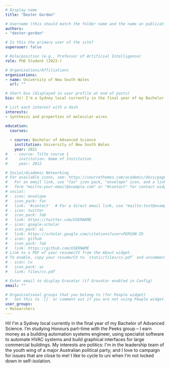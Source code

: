 ```yaml
---
# Display name
title: "Dexter Gordon"

# Username (this should match the folder name and the name on publications)
authors:
- "dexter-gordon"

# Is this the primary user of the site?
superuser: false

# Role/position (e.g., Professor of Artificial Intelligence)
role: PhD Student (2023-)

# Organizations/Affiliations
organizations:
- name: University of New South Wales
  url: ""

# Short bio (displayed in user profile at end of posts)
bio: Hi! I'm a Sydney local currently in the final year of my Bachelor of Advanced Science. I’m studying Honours part-time with the Peeks group – I earn money as a building automation systems engineer, using specialist software to automate HVAC systems and build graphical interfaces for large commercial buildings. My interests are politics&#58; I'm in the leadership team of the youth wing of a major Australian political party, and I love to campaign for issues that are close to me! I like to cycle to uni when I’m not locked down in self-isolation.

# List each interest with a dash
interests:
- Synthesis and properties of molecular wires

education:
  courses:
  
  - course: Bachelor of Advanced Science 
    institution: University of New South Wales
    year: 2021
#   - course: Title course 1
#     institution: Name of Institution
#     year: 2012

# Social/Academic Networking
# For available icons, see: https://sourcethemes.com/academic/docs/page-builder/#icons
#   For an email link, use "fas" icon pack, "envelope" icon, and a link in the
#   form "mailto:your-email@example.com" or "#contact" for contact widget.
# social:
# - icon: envelope
#   icon_pack: fas
#   link: '#contact'  # For a direct email link, use "mailto:test@example.org".
# - icon: twitter
#   icon_pack: fab
#   link: https://twitter.com/USERNAME
# - icon: google-scholar
#   icon_pack: ai
#   link: https://scholar.google.com/citations?user=PERSON-ID
# - icon: github
#   icon_pack: fab
#   link: https://github.com/USERNAME
# Link to a PDF of your resume/CV from the About widget.
# To enable, copy your resume/CV to `static/files/cv.pdf` and uncomment the lines below.
# - icon: cv
#   icon_pack: ai
#   link: files/cv.pdf

# Enter email to display Gravatar (if Gravatar enabled in Config)
email: ""

# Organizational groups that you belong to (for People widget)
#   Set this to `[]` or comment out if you are not using People widget.
user_groups:
- Researchers
---
```

Hi! I'm a Sydney local currently in the final year of my Bachelor of Advanced Science. I’m studying Honours part-time with the Peeks group – I earn money as a building automation systems engineer, using specialist software to automate HVAC systems and build graphical interfaces for large commercial buildings. My interests are politics&#58; I'm in the leadership team of the youth wing of a major Australian political party, and I love to campaign for issues that are close to me! I like to cycle to uni when I’m not locked down in self-isolation.
